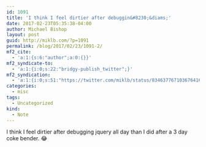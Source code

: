 ```yaml
---
id: 1091
title: 'I think I feel dirtier after debuggin&#8230;&diams;'
date: 2017-02-23T05:35:38-04:00
author: Michael Bishop
layout: post
guid: http://miklb.com/?p=1091
permalink: /blog/2017/02/23/1091-2/
mf2_cite:
  - 'a:1:{s:6:"author";a:0:{}}'
mf2_syndicate-to:
  - 'a:1:{i:0;s:22:"bridgy-publish_twitter";}'
mf2_syndication:
  - 'a:1:{i:0;s:51:"https://twitter.com/miklb/status/834637767103676416";}'
categories:
  - misc
tags:
  - Uncategorized
kind:
  - Note
---
```

I think I feel dirtier after debugging jquery all day than I did after a 3 day coke bender. 😂